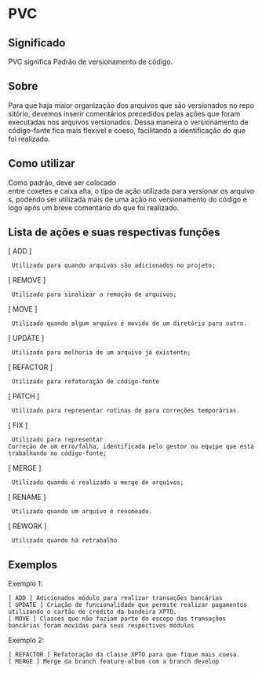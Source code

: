 PVC
===

## Significado

PVC significa Padrão de versionamento de código.

## Sobre
Para que haja maior organização dos arquivos que são versionados no repositório, devemos inserir comentários precedidos pelas ações que foram executadas nos arquivos versionados. Dessa maneira o versionamento de código-fonte fica mais flexivel e coeso, facilitando a identificação do que foi realizado. 

## Como utilizar
Como padrão, deve ser colocado entre coxetes e caixa alta, o tipo de ação utilizada para versionar os arquivos, podendo ser utilizada mais de uma ação no versionamento do código e logo após um breve comentário do que foi realizado. 

## Lista de ações e suas respectivas funções 

[ ADD ] 
```
 Utilizado para quando arquivos são adicionados no projeto;
```
[ REMOVE ]
```
 Utilizado para sinalizar a remoção de arquivos;
```
[ MOVE ]
```
 Utilizado quando algum arquivo é movido de um diretório para outro.
```
[ UPDATE ]
```
 Utilizado para melhoria de um arquivo já existente;
```
[ REFACTOR ]
```
 Utilizado para refatoração de código-fonte
```
[ PATCH ]
```
 Utilizado para representar rotinas de para correções temporárias.
```
[ FIX ]
```
 Utilizado para representar Correção de um erro/falha, identificada pelo gestor ou equipe que está trabalhando no código-fonte;
```
[ MERGE ]
```
 Utilizado quando é realizado o merge de arquivos;
```
[ RENAME ]
```
 Utilizado quando um arquivo é renomeado.
```
[ REWORK ]
```
 Utilizado quando há retrabalho
```

## Exemplos

Exemplo 1: 
```
[ ADD ] Adicionados módulo para realizar transações bancárias
[ UPDATE ] Criação de funcionalidade que permite realizar pagamentos utilizando o cartão de crédito da bandeira XPTO.
[ MOVE ] Classes que não faziam parte do escopo das transações bancárias foram movidas para seus respectivos módulos
```
Exemplo 2: 
```
[ REFACTOR ] Refatoração da classe XPTO para que fique mais coesa.
[ MERGE ] Merge da branch feature-album com a branch develop
```
